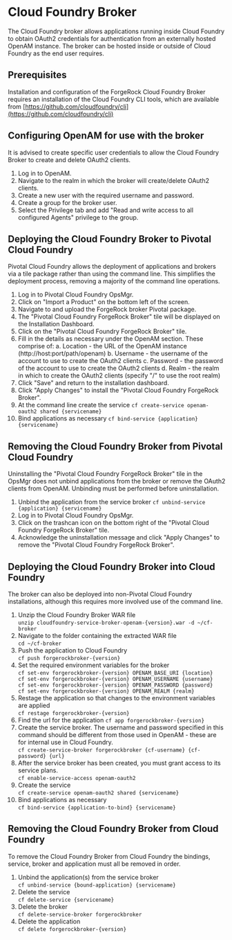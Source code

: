 Cloud Foundry Broker
====================

The Cloud Foundry broker allows applications running inside Cloud Foundry to obtain OAuth2 credentials for authentication from an externally hosted OpenAM instance. The broker can be hosted inside or outside of Cloud Foundry as the end user requires.

Prerequisites
-------------

Installation and configuration of the ForgeRock Cloud Foundry Broker requires an installation of the Cloud Foundry CLI tools, which are available from [https://github.com/cloudfoundry/cli](https://github.com/cloudfoundry/cli)

Configuring OpenAM for use with the broker
------------------------------------------

It is advised to create specific user credentials to allow the Cloud Foundry Broker to create and delete OAuth2 clients. 

1. Log in to OpenAM.
2. Navigate to the realm in which the broker will create/delete OAuth2 clients.
3. Create a new user with the required username and password.
4. Create a group for the broker user.
5. Select the Privilege tab and add "Read and write access to all configured Agents" privilege to the group.

Deploying the Cloud Foundry Broker to Pivotal Cloud Foundry
-----------------------------------------------------------

Pivotal Cloud Foundry allows the deployment of applications and brokers via a tile package rather than using the command line. This simplifies the deployment process, removing a majority of the command line operations.

1. Log in to Pivotal Cloud Foundry OpsMgr.
2. Click on "Import a Product" on the bottom left of the screen.
3. Navigate to and upload the ForgeRock broker Pivotal package.
4. The "Pivotal Cloud Foundry ForgeRock Broker" tile will be displayed on the Installation Dashboard.
5. Click on the "Pivotal Cloud Foundry ForgeRock Broker" tile.
6. Fill in the details as necessary under the OpenAM section. These comprise of:
	a. Location - the URL of the OpenAM instance (http://host:port/path/openam)
	b. Username - the username of the account to use to create the OAuth2 clients
	c. Password - the password of the account to use to create the OAuth2 clients
	d. Realm - the realm in which to create the OAuth2 clients (specify "/" to use the root realm)
6. Click "Save" and return to the installation dashboard.
7. Click "Apply Changes" to install the "Pivotal Cloud Foundry ForgeRock Broker".
8. At the command line create the service
	`cf create-service openam-oauth2 shared {servicename}`
9. Bind applications as necessary
	`cf bind-service {application} {servicename}`

Removing the Cloud Foundry Broker from Pivotal Cloud Foundry
------------------------------------------------------------

Uninstalling the "Pivotal Cloud Foundry ForgeRock Broker" tile in the OpsMgr does not unbind applications from the broker or remove the OAuth2 clients from OpenAM. Unbinding must be performed before uninstallation.

1. Unbind the application from the service broker
	`cf unbind-service {application} {servicename}`
2. Log in to Pivotal Cloud Foundry OpsMgr.
3. Click on the trashcan icon on the bottom right of the "Pivotal Cloud Foundry ForgeRock Broker" tile.
4. Acknowledge the uninstallation message and click "Apply Changes" to remove the "Pivotal Cloud Foundry ForgeRock Broker".

Deploying the Cloud Foundry Broker into Cloud Foundry
-----------------------------------------------------

The broker can also be deployed into non-Pivotal Cloud Foundry installations, although this requires more involved use of the command line.

1. Unzip the Cloud Foundry Broker WAR file  
	`unzip cloudfoundry-service-broker-openam-{version}.war -d ~/cf-broker`
2. Navigate to the folder containing the extracted WAR file  
	`cd ~/cf-broker`
3. Push the application to Cloud Foundry  
	`cf push forgerockbroker-{version}`
4. Set the required environment variables for the broker  
	`cf set-env forgerockbroker-{version} OPENAM_BASE_URI {location}  
	cf set-env forgerockbroker-{version} OPENAM_USERNAME {username}  
	cf set-env forgerockbroker-{version} OPENAM_PASSWORD {password}  
	cf set-env forgerockbroker-{version} OPENAM_REALM {realm}`
5. Restage the application so that changes to the environment variables are applied  
	`cf restage forgerockbroker-{version}`
6. Find the url for the application
	`cf app forgerockbroker-{version}`
7. Create the service broker. The username and password specified in this command should be different from those used in OpenAM - these are for internal use in Cloud Foundry.  
	`cf create-service-broker forgerockbroker {cf-username} {cf-password} {url}`
8. After the service broker has been created, you must grant access to its service plans.  
	`cf enable-service-access openam-oauth2`
9. Create the service  
	`cf create-service openam-oauth2 shared {servicename}`
10. Bind applications as necessary  
	`cf bind-service {application-to-bind} {servicename}`

Removing the Cloud Foundry Broker from Cloud Foundry
----------------------------------------------------

To remove the Cloud Foundry Broker from Cloud Foundry the bindings, service, broker and application must all be removed in order.

1. Unbind the application(s) from the service broker  
	`cf unbind-service {bound-application} {servicename}`
2. Delete the service  
	`cf delete-service {servicename}`
3. Delete the broker  
	`cf delete-service-broker forgerockbroker`
4. Delete the application  
	`cf delete forgerockbroker-{version}`